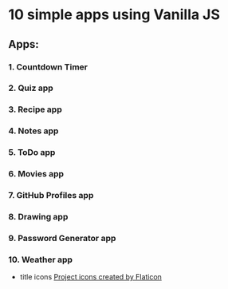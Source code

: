# 10 simple apps using Vanilla JS
## Apps:
 ### 1. Countdown Timer
 ### 2. Quiz app
 ### 3. Recipe app
 ### 4. Notes app
 ### 5. ToDo app
 ### 6. Movies app
 ### 7. GitHub Profiles app
 ### 8. Drawing app
 ### 9. Password Generator app
 ### 10.  Weather app
- title icons
[Project icons created by Flaticon](https://www.flaticon.com/free-icons/project)
